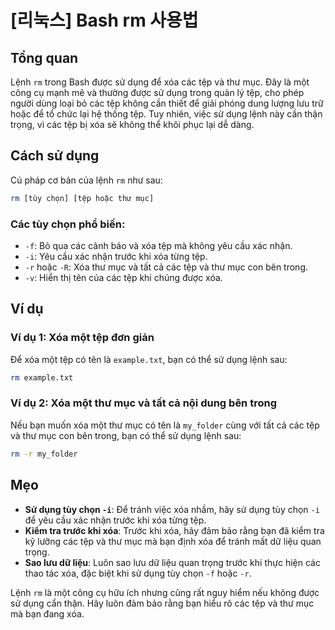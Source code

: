 # [리눅스] Bash rm 사용법

## Tổng quan
Lệnh `rm` trong Bash được sử dụng để xóa các tệp và thư mục. Đây là một công cụ mạnh mẽ và thường được sử dụng trong quản lý tệp, cho phép người dùng loại bỏ các tệp không cần thiết để giải phóng dung lượng lưu trữ hoặc để tổ chức lại hệ thống tệp. Tuy nhiên, việc sử dụng lệnh này cần thận trọng, vì các tệp bị xóa sẽ không thể khôi phục lại dễ dàng.

## Cách sử dụng
Cú pháp cơ bản của lệnh `rm` như sau:

```bash
rm [tùy chọn] [tệp hoặc thư mục]
```

### Các tùy chọn phổ biến:
- `-f`: Bỏ qua các cảnh báo và xóa tệp mà không yêu cầu xác nhận.
- `-i`: Yêu cầu xác nhận trước khi xóa từng tệp.
- `-r` hoặc `-R`: Xóa thư mục và tất cả các tệp và thư mục con bên trong.
- `-v`: Hiển thị tên của các tệp khi chúng được xóa.

## Ví dụ
### Ví dụ 1: Xóa một tệp đơn giản
Để xóa một tệp có tên là `example.txt`, bạn có thể sử dụng lệnh sau:

```bash
rm example.txt
```

### Ví dụ 2: Xóa một thư mục và tất cả nội dung bên trong
Nếu bạn muốn xóa một thư mục có tên là `my_folder` cùng với tất cả các tệp và thư mục con bên trong, bạn có thể sử dụng lệnh sau:

```bash
rm -r my_folder
```

## Mẹo
- **Sử dụng tùy chọn `-i`**: Để tránh việc xóa nhầm, hãy sử dụng tùy chọn `-i` để yêu cầu xác nhận trước khi xóa từng tệp.
- **Kiểm tra trước khi xóa**: Trước khi xóa, hãy đảm bảo rằng bạn đã kiểm tra kỹ lưỡng các tệp và thư mục mà bạn định xóa để tránh mất dữ liệu quan trọng.
- **Sao lưu dữ liệu**: Luôn sao lưu dữ liệu quan trọng trước khi thực hiện các thao tác xóa, đặc biệt khi sử dụng tùy chọn `-f` hoặc `-r`.

Lệnh `rm` là một công cụ hữu ích nhưng cũng rất nguy hiểm nếu không được sử dụng cẩn thận. Hãy luôn đảm bảo rằng bạn hiểu rõ các tệp và thư mục mà bạn đang xóa.